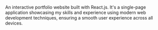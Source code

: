 An interactive portfolio website built with React.js. It's a single-page application showcasing my skills and experience using modern web development techniques, ensuring a smooth user experience across all devices.

